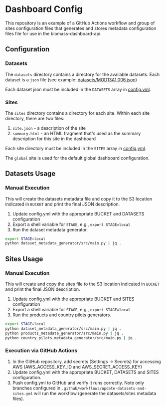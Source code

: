 # Dashboard Config

This repository is an example of a GitHub Actions workflow and group of sites configuration files that
generates and stores metadata configuration files file for use in the biomass-dashboard-api.

## Configuration

### Datasets

The `datasets` directory contains a directory for the available datasets. Each dataset is a `json` file (see example: [datasets/MOD13A1.006.json](./datasets/MOD13A1.006.json))

Each dataset json must be included in the `DATASETS` array in [config.yml](config.yml). 

### Sites

The `sites` directory contains a directory for each site. Within each site directory, there are two files:
1. `site.json` - a description of the site
2. `summary.html` - an HTML fragment that's used as the summary description for this site in the dashboard

Each site directory must be included in the `SITES` array in [config.yml](config.yml). 

The `global` site is used for the default global dashboard configuration.

## Datasets Usage
### Manual Execution

This will create the datasets metadata file and copy it to the S3 location indicated in `BUCKET` and print the final JSON description.

1. Update config.yml with the appropriate BUCKET and DATASETS configuration
2. Export a shell variable for `STAGE`, e.g., `export STAGE=local`
3. Run the dataset metadata generator.

```bash
export STAGE=local
python dataset_metadata_generator/src/main.py | jq .
```

## Sites Usage 

### Manual Execution

This will create and copy the sites file to the S3 location indicated in `BUCKET` and print the final JSON description.

1. Update config.yml with the appropriate BUCKET and SITES configuration
2. Export a shell variable for `STAGE`, e.g., `export STAGE=local`
3. Run the products and country pilots generators.

```bash
export STAGE=local
python dataset_metadata_generator/src/main.py | jq .
python products_metadata_generator/src/main.py | jq .
python country_pilots_metadata_generator/src/main.py | jq .
```

### Execution via GitHub Actions

1. In the GitHub repository, add secrets (Settings -> Secrets) for accessing AWS (AWS_ACCESS_KEY_ID and AWS_SECRET_ACCESS_KEY)
2. Update config.yml with the appropriate BUCKET, DATASETS and SITES configuration.
3. Push config.yml to GitHub and verify it runs correctly. Note only branches configured in `.github/workflows/update-datasets-and-sites.yml` will run the workflow (generate the datasets/sites metadata files).
